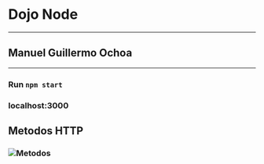 # Dojo Node

---

## Manuel Guillermo Ochoa
---
### Run ```npm start```
### localhost:3000
## Metodos HTTP
### ![Metodos](https://i.gyazo.com/bb0857360a8ae5c252fb78c57e9fbeca.png)
